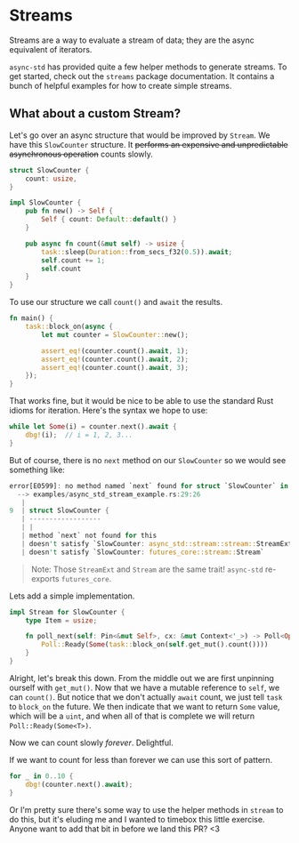 # Streams

Streams are a way to evaluate a stream of data; they are the async
equivalent of iterators.

`async-std` has provided quite a few helper methods to generate streams.
To get started, check out the `streams` package documentation.
It contains a bunch of helpful examples for how to create simple streams.

## What about a custom Stream?

Let's go over an async structure that would be improved by `Stream`.
We have this `SlowCounter` structure.
It ~~performs an expensive and unpredictable asynchronous operation~~ counts slowly.


```rust
struct SlowCounter {
    count: usize,
}

impl SlowCounter {
    pub fn new() -> Self {
        Self { count: Default::default() }
    }

    pub async fn count(&mut self) -> usize {
        task::sleep(Duration::from_secs_f32(0.5)).await;
        self.count += 1;
        self.count
    }
}
```

To use our structure we call `count()` and `await` the results.

```rust
fn main() {
    task::block_on(async {
        let mut counter = SlowCounter::new();

        assert_eq!(counter.count().await, 1);
        assert_eq!(counter.count().await, 2);
        assert_eq!(counter.count().await, 3);
    });
}
```

That works fine, but it would be nice to be able to use the standard Rust
idioms for iteration.
Here's the syntax we hope to use:

```rust
while let Some(i) = counter.next().await {
	dbg!(i);  // i = 1, 2, 3...
}
```

But of course, there is no `next` method on our `SlowCounter` so we would
see something like:

```rust
error[E0599]: no method named `next` found for struct `SlowCounter` in the current scope
  --> examples/async_std_stream_example.rs:29:26
   |
9  | struct SlowCounter {
   | ------------------
   | |
   | method `next` not found for this
   | doesn't satisfy `SlowCounter: async_std::stream::stream::StreamExt`
   | doesn't satisfy `SlowCounter: futures_core::stream::Stream`
```

> Note: Those `StreamExt` and `Stream` are the same trait! `async-std` re-exports `futures_core`.

Lets add a simple implementation.

```rust
impl Stream for SlowCounter {
    type Item = usize;

    fn poll_next(self: Pin<&mut Self>, cx: &mut Context<'_>) -> Poll<Option<Self::Item>> {
        Poll::Ready(Some(task::block_on(self.get_mut().count())))
    }
}
```

Alright, let's break this down.
From the middle out we are first unpinning ourself with `get_mut()`.
Now that we have a mutable reference to `self`, we can `count()`.
But notice that we don't actually `await` count, we just tell `task` to
`block_on` the future.
We then indicate that we want to return `Some` value, which will be a `uint`,
and when all of that is complete we will return `Poll::Ready(Some<T>)`.

Now we can count slowly _forever_.
Delightful.

If we want to count for less than forever we can use this sort of pattern.

```rust
for _ in 0..10 {
	dbg!(counter.next().await);
}
```

Or I'm pretty sure there's some way to use the helper methods in `stream`
to do this, but it's eluding me and I wanted to timebox this little exercise.
Anyone want to add that bit in before we land this PR? <3

